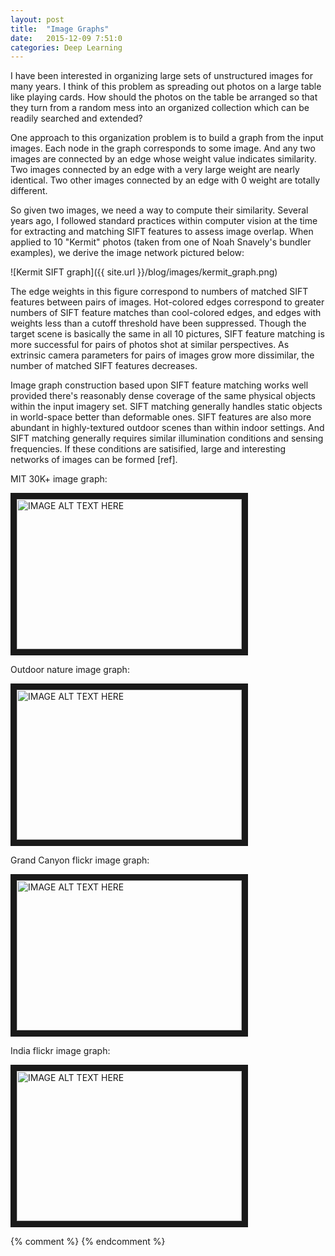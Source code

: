 ```yaml
---
layout: post
title:  "Image Graphs"
date:   2015-12-09 7:51:0
categories: Deep Learning
---
```


I have been interested in organizing large sets of unstructured images for
many years.  I think of this problem as spreading out photos on a large
table like playing cards.  How should the photos on the table be arranged
so that they turn from a random mess into an organized collection which can
be readily searched and extended?

One approach to this organization problem is to build a graph from the
input images.  Each node in the graph corresponds to some image.  And any
two images are connected by an edge whose weight value indicates
similarity.  Two images connected by an edge with a very large weight are
nearly identical.  Two other images connected by an edge with 0 weight are
totally different.

So given two images, we need a way to compute their similarity.  Several
years ago, I followed standard practices within computer vision at the time
for extracting and matching SIFT features to assess image overlap.  When
applied to 10 "Kermit" photos (taken from one of Noah Snavely's bundler
examples), we derive the image network pictured below:

![Kermit SIFT graph]({{ site.url }}/blog/images/kermit_graph.png)

The edge weights in this figure correspond to numbers of matched SIFT
features between pairs of images.  Hot-colored edges correspond to greater
numbers of SIFT feature matches than cool-colored edges, and edges with
weights less than a cutoff threshold have been suppressed.  Though the
target scene is basically the same in all 10 pictures, SIFT feature
matching is more successful for pairs of photos shot at similar
perspectives.  As extrinsic camera parameters for pairs of images grow more
dissimilar, the number of matched SIFT features decreases.

Image graph construction based upon SIFT feature matching works well
provided there's reasonably dense coverage of the same physical objects
within the input imagery set.  SIFT matching generally handles static
objects in world-space better than deformable ones.  SIFT features are also
more abundant in highly-textured outdoor scenes than within indoor
settings.  And SIFT matching generally requires similar illumination
conditions and sensing frequencies.  If these conditions are satisified,
large and interesting networks of images can be formed [ref].




MIT 30K+ image graph:

<a href="http://www.youtube.com/watch?feature=player_embedded&v=crWc7GS9c3M
" target="_blank"><img src="http://img.youtube.com/vi/crWc7GS9c3M/0.jpg" 
alt="IMAGE ALT TEXT HERE" width="360" height="240" border="10" /></a>

Outdoor nature image graph:

<a href="http://www.youtube.com/watch?feature=player_embedded&v=FnEmbDT5kyM
" target="_blank"><img src="http://img.youtube.com/vi/FnEmbDT5kyM/0.jpg" 
alt="IMAGE ALT TEXT HERE" width="360" height="240" border="10" /></a>

Grand Canyon flickr image graph:

<a href="http://www.youtube.com/watch?feature=player_embedded&v=li9ANCM7PNM
" target="_blank"><img src="http://img.youtube.com/vi/li9ANCM7PNM/0.jpg" 
alt="IMAGE ALT TEXT HERE" width="360" height="240" border="10" /></a>

India flickr image graph:

<a href="http://www.youtube.com/watch?feature=player_embedded&v=2spSVHPprPs
" target="_blank"><img src="http://img.youtube.com/vi/2spSVHPprPs/0.jpg" 
alt="IMAGE ALT TEXT HERE" width="360" height="240" border="10" /></a>





{% comment %}
{% endcomment %}
